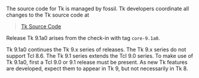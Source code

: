 
The source code for Tk is managed by fossil.  Tk developers coordinate all
changes to the Tk source code at

> [Tk Source Code](https://core.tcl-lang.org/tk/)

Release Tk 9.1a0 arises from the check-in with tag `core-9.1a0`.

Tk 9.1a0 continues the Tk 9.x series of releases.  The Tk 9.x series
do not support Tcl 8.6.  The Tk 9.1 series extends the Tcl 9.0 series.
To make use of Tk 9.1a0, first a Tcl 9.0 or 9.1 release must be present.
As new Tk features are developed, expect them to appear in Tk 9, but not
necessarily in Tk 8.
